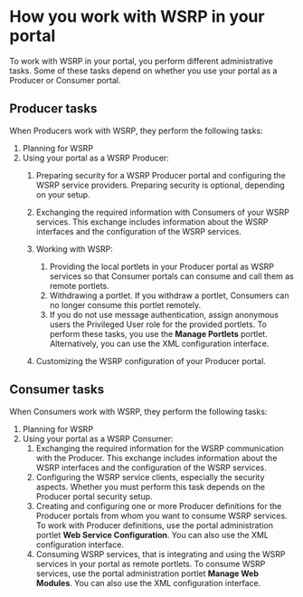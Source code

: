 # How you work with WSRP in your portal

To work with WSRP in your portal, you perform different administrative tasks. Some of these tasks depend on whether you use your portal as a Producer or Consumer portal.

## Producer tasks

When Producers work with WSRP, they perform the following tasks:

1.  Planning for WSRP
2.  Using your portal as a WSRP Producer:
    1.  Preparing security for a WSRP Producer portal and configuring the WSRP service providers. Preparing security is optional, depending on your setup.
    2.  Exchanging the required information with Consumers of your WSRP services. This exchange includes information about the WSRP interfaces and the configuration of the WSRP services.
    3.  Working with WSRP:

        1.  Providing the local portlets in your Producer portal as WSRP services so that Consumer portals can consume and call them as remote portlets.
        2.  Withdrawing a portlet. If you withdraw a portlet, Consumers can no longer consume this portlet remotely.
        3.  If you do not use message authentication, assign anonymous users the Privileged User role for the provided portlets.
        To perform these tasks, you use the **Manage Portlets** portlet. Alternatively, you can use the XML configuration interface.

    4.  Customizing the WSRP configuration of your Producer portal.

## Consumer tasks

When Consumers work with WSRP, they perform the following tasks:

1.  Planning for WSRP
2.  Using your portal as a WSRP Consumer:
    1.  Exchanging the required information for the WSRP communication with the Producer. This exchange includes information about the WSRP interfaces and the configuration of the WSRP services.
    2.  Configuring the WSRP service clients, especially the security aspects. Whether you must perform this task depends on the Producer portal security setup.
    3.  Creating and configuring one or more Producer definitions for the Producer portals from whom you want to consume WSRP services. To work with Producer definitions, use the portal administration portlet **Web Service Configuration**. You can also use the XML configuration interface.
    4.  Consuming WSRP services, that is integrating and using the WSRP services in your portal as remote portlets. To consume WSRP services, use the portal administration portlet **Manage Web Modules**. You can also use the XML configuration interface.



